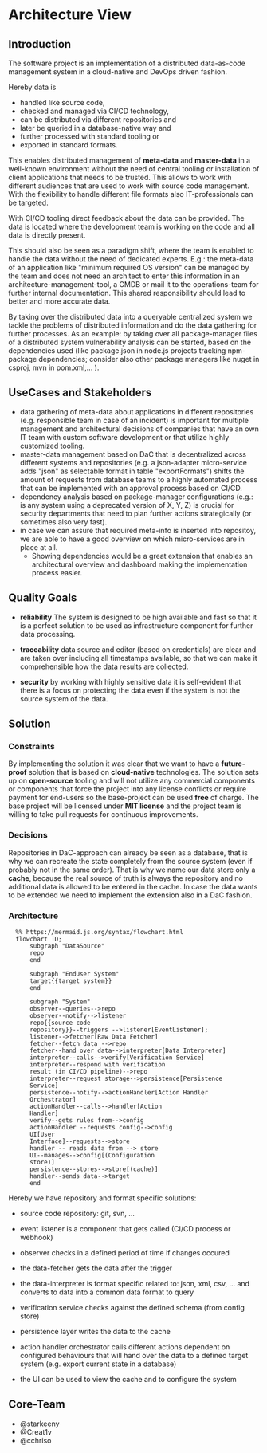 # Architecture View

## Introduction

The software project is an implementation of a distributed data-as-code management system in a cloud-native and DevOps driven fashion.

Hereby data is

* handled like source code,
* checked and managed via CI/CD technology,
* can be distributed via different repositories and
* later be queried in a database-native way and
* further processed with standard tooling or
* exported in standard formats.

This enables distributed management of **meta-data** and **master-data** in a well-known environment without the need of central tooling or installation of client applications that needs to be trusted.
This allows to work with different audiences that are used to work with source code management.
With the flexibility to handle different file formats also IT-professionals can be targeted.

With CI/CD tooling direct feedback about the data can be provided.
The data is located where the development team is working on the code and all data is directly present.

This should also be seen as a paradigm shift, where the team is enabled to handle the data without the need of dedicated experts.
E.g.: the meta-data of an application like "minimum required OS version" can be managed by the team and does not need an architect to enter this information in an architecture-management-tool, a CMDB or mail it to the operations-team for further internal documentation.
This shared responsibility should lead to better and more accurate data.

By taking over the distributed data into a queryable centralized system we tackle the problems of distributed information and do the data gathering for further processes.
As an example: by taking over all package-manager files of a distributed system vulnerability analysis can be started, based on the dependencies used (like package.json in node.js projects tracking npm-package dependencies; consider also other package managers like nuget in csproj, mvn in pom.xml,... ).

## UseCases and Stakeholders

* data gathering of meta-data about applications in different repositories (e.g. responsible team in case of an incident) is important for multiple management and architectural decisions of companies that have an own IT team with custom software development or that utilize highly customized tooling.
* master-data management based on DaC that is decentralized across different systems and repositories (e.g. a json-adapter micro-service adds "json" as selectable format in table "exportFormats") shifts the amount of requests from database teams to a highly automated process that can be implemented with an approval process based on CI/CD.
* dependency analysis based on package-manager configurations (e.g.: is any system using a deprecated version of X, Y, Z) is crucial for security departments that need to plan further actions strategically (or sometimes also very fast).
* in case we can assure that required meta-info is inserted into repositoy, we are able to have a good overview on which micro-services are in place at all.
  * Showing dependencies would be a great extension that enables an architectural overview and dashboard making the implementation process easier.

## Quality Goals

* **reliability**
  The system is designed to be high available and fast so that it is a perfect solution to be used as infrastructure component for further data processing.
* **traceability**
  data source and editor (based on credentials) are clear and are taken over including all timestamps available, so that we can make it comprehensible how the data results are collected.

* **security**
  by working with highly sensitive data it is self-evident that there is a focus on protecting the data even if the system is not the source system of the data.

## Solution

### Constraints

By implementing the solution it was clear that we want to have a **future-proof** solution that is based on **cloud-native** technologies. The solution sets up on **open-source** tooling and will not utilize any commercial components or components that force the project into any license conflicts or require payment for end-users so the base-project can be used **free** of charge. The base project will be licensed under **MIT license** and the project team is willing to take pull requests for continuous improvements.

### Decisions

Repositories in DaC-approach can already be seen as a database, that is why we can recreate the state completely from the source system (even if probably not in the same order). That is why we name our data store only a **cache**, because the real source of truth is always the repository and no additional data is allowed to be entered in the cache. In case the data wants to be extended we need to implement the extension also in a DaC fashion.

### Architecture

```mermaid
  %% https://mermaid.js.org/syntax/flowchart.html
  flowchart TD;
      subgraph "DataSource"
      repo
      end

      subgraph "EndUser System"
      target{{target system}}
      end

      subgraph "System"
      observer--queries-->repo
      observer--notify-->listener
      repo{{source code
      repository}}--triggers -->listener[EventListener];
      listener-->fetcher[Raw Data Fetcher]
      fetcher--fetch data -->repo
      fetcher--hand over data-->interpreter[Data Interpreter]
      interpreter--calls-->verify[Verification Service]
      interpreter--respond with verification 
      result (in CI/CD pipeline)-->repo
      interpreter--request storage-->persistence[Persistence
      Service]
      persistence--notify-->actionHandler[Action Handler 
      Orchestrator]
      actionHandler--calls-->handler[Action 
      Handler]
      verify--gets rules from-->config
      actionHandler --requests config-->config
      UI[User 
      Interface]--requests-->store
      handler -- reads data from --> store
      UI--manages-->config[(Configuration 
      store)]
      persistence--stores-->store[(cache)]
      handler--sends data-->target
      end

```

Hereby we have repository and format specific solutions:

* source code repository: git, svn, ...

* event listener is a component that gets called (CI/CD process or webhook)
* observer checks in a defined period of time if changes occured
* the data-fetcher gets the data after the trigger
* the data-interpreter is format specific related to: json, xml, csv, ... and converts to data into a common data format to query

* verification service checks against the defined schema (from config store)
* persistence layer writes the data to the cache
* action handler orchestrator calls different actions dependent on configured behaviours that will hand over the data to a defined target system (e.g. export current state in a database)

* the UI can be used to view the cache and to configure the system

## Core-Team

* @starkeeny
* @Creat1v
* @cchriso
